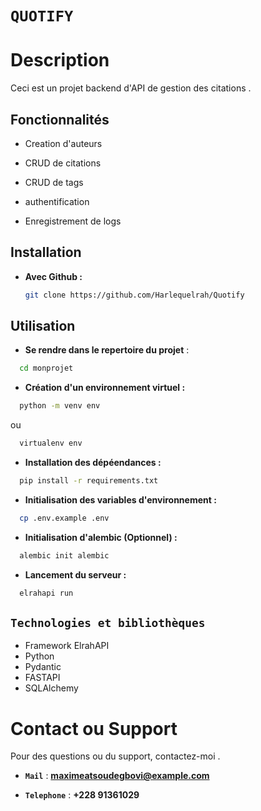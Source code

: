 # **`QUOTIFY`**

# Description

Ceci est un projet backend d'API de gestion des citations .

## Fonctionnalités

- Creation d'auteurs

- CRUD de citations

- CRUD de tags

- authentification

- Enregistrement de logs
## Installation

- **Avec Github :**
  ```bash
  git clone https://github.com/Harlequelrah/Quotify
  ```

## Utilisation

- **Se rendre dans le repertoire du projet** :

```bash
  cd monprojet
```

-  **Création d'un environnement virtuel :**
```bash
  python -m venv env
```
ou
```bash
  virtualenv env
```

-  **Installation des dépéendances :**
```bash
  pip install -r requirements.txt
```

-  **Initialisation des variables d'environnement :**
```bash
  cp .env.example .env
```

-  **Initialisation d'alembic (Optionnel) :**
```python
  alembic init alembic
```


- **Lancement du serveur :**
```python
  elrahapi run
```

## `Technologies et bibliothèques`

- Framework ElrahAPI
- Python
- Pydantic
- FASTAPI
- SQLAlchemy



# Contact ou Support

Pour des questions ou du support, contactez-moi .

- **`Mail`** : **maximeatsoudegbovi@example.com**

- **`Telephone`** : **+228 91361029**
